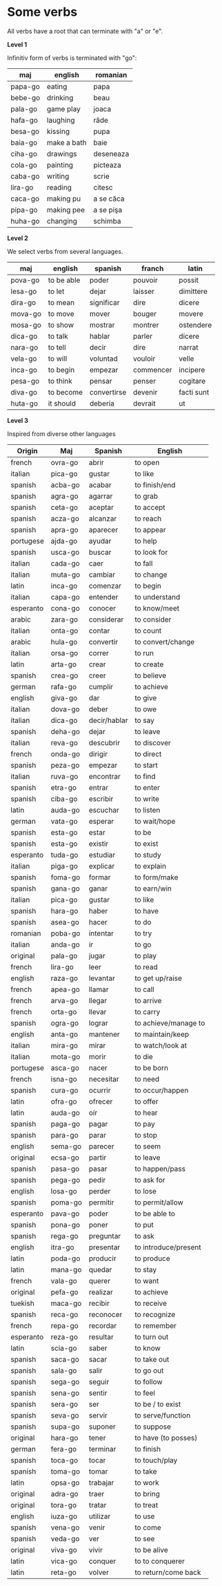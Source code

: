 # Some verbs

All verbs have a root that can terminate with "a" or "e".

**Level 1**

Infinitiv form of verbs is terminated with "go":

maj     | english       | romanian
--------|---------------|-----------------
papa-go | eating        | papa
bebe-go | drinking      | beau
pala-go | game play     | joaca
hafa-go | laughing      | râde
besa-go | kissing       | pupa
baia-go | make a bath   | baie
ciha-go | drawings      | deseneaza
cola-go | painting      | picteaza
caba-go | writing       | scrie
lira-go | reading       | citesc  
caca-go | making pu     | a se căca
pipa-go | making pee    | a se pişa
huha-go | changing      | schimba

**Level 2** 

We select verbs from several languages.

maj     |english   |spanish    |franch    |latin
--------|----------|-----------|----------|---------------
pova-go |to be able|poder      |pouvoir   |possit
lesa-go |to let    |dejar      |laisser   |dimittere
dira-go |to mean   |significar |dire      |dicere
mova-go |to move   |mover      |bouger    |movere
mosa-go |to show   |mostrar    |montrer   |ostendere
dica-go |to talk   |hablar     |parler    |dicere
nara-go |to tell   |decir      |dire      |narrat
vela-go |to will   |voluntad   |vouloir   |velle
inca-go |to begin  |empezar    |commencer |incipere
pesa-go |to think  |pensar     |penser    |cogitare
diva-go |to become |convertirse|devenir   |facti sunt
huta-go |it should |debería    |devrait   |ut


**Level 3**

Inspired from diverse other languages

Origin    | Maj     |Spanish      | English
----------|---------|-------------|---------------
french    | ovra-go |abrir        | to open
italian   | pica-go |gustar       | to like     
spanish   | acba-go |acabar       | to finish/end
spanish   | agra-go |agarrar      | to grab
spanish   | ceta-go |aceptar      | to accept
spanish   | acza-go |alcanzar     | to reach
spanish   | apra-go |aparecer     | to appear
portugese | ajda-go |ayudar       | to help
spanish   | usca-go |buscar       | to look for
italian   | cada-go |caer         | to fall
italian   | muta-go |cambiar      | to change
latin     | inca-go |comenzar     | to begin
italian   | capa-go |entender     | to understand
esperanto | cona-go |conocer      | to know/meet
arabic    | zara-go |considerar   | to consider
italian   | onta-go |contar       | to count
arabic    | hula-go |convertir    | to convert/change
italian   | orsa-go |correr       | to run
latin     | arta-go |crear        | to create
spanish   | crea-go |creer        | to believe
german    | rafa-go |cumplir      | to achieve
english   | giva-go |dar          | to give
italian   | dova-go |deber        | to owe
italian   | dica-go |decir/hablar | to say
spanish   | deha-go |dejar        | to leave
italian   | reva-go |descubrir    | to discover
french    | onda-go |dirigir      | to direct
spanish   | peza-go |empezar      | to start
italian   | ruva-go |encontrar    | to find
spanish   | etra-go |entrar       | to enter
spanish   | ciba-go |escribir     | to write
latin     | auda-go |escuchar     | to listen
german    | vata-go |esperar      | to wait/hope
spanish   | esta-go |estar        | to be
spanish   | esta-go |existir      | to exist
esperanto | tuda-go |estudiar     | to study
italian   | piga-go |explicar     | to explain
spanish   | foma-go |formar       | to form/make
spanish   | gana-go |ganar        | to earn/win
italian   | pica-go |gustar       | to like
spanish   | hara-go |haber        | to have
spanish   | asea-go |hacer        | to do
romanian  | poba-go |intentar     | to try
italian   | anda-go |ir           | to go
original  | pala-go |jugar        | to play
french    | lira-go |leer         | to read
english   | raza-go |levantar     | to get up/raise
french    | apea-go |llamar       | to call
french    | arva-go |llegar       | to arrive
french    | orta-go |llevar       | to carry
spanish   | ogra-go |lograr       | to achieve/manage to
english   | anta-go |mantener     | to maintain/keep
italian   | mira-go |mirar        | to watch/look at
italian   | mota-go |morir        | to die
portugese | asca-go |nacer        | to be born
french    | isna-go |necesitar    | to need
spanish   | cura-go |ocurrir      | to occur/happen
latin     | ofra-go |ofrecer      | to offer
latin     | auda-go |oír          | to hear
spanish   | paga-go |pagar        | to pay
spanish   | para-go |parar        | to stop
english   | sema-go |parecer      | to seem
original  | ecsa-go |partir       | to leave
spanish   | pasa-go |pasar        | to happen/pass
spanish   | pega-go |pedir        | to ask for
english   | losa-go |perder       | to lose
spanish   | poma-go |permitir     | to permit/allow
esperanto | pava-go |poder        | to be able to
spanish   | pona-go |poner        | to put
spanish   | rega-go |preguntar    | to ask
english   | itra-go |presentar    | to introduce/present
latin     | poda-go |producir     | to produce
latin     | mana-go |quedar       | to stay
french    | vala-go |querer       | to want
original  | pefa-go |realizar     | to achieve
tuekish   | maca-go |recibir      | to receive
spanish   | reca-go |reconocer    | to recognize
french    | repa-go |recordar     | to remember
esperanto | reza-go |resultar     | to turn out
latin     | scia-go |saber        | to know
spanish   | saca-go |sacar        | to take out
spanish   | sala-go |salir        | to go out
spanish   | sega-go |seguir       | to follow
spanish   | sena-go |sentir       | to feel
spanish   | sera-go |ser          | to be / to exist
spanish   | seva-go |servir       | to serve/function
spanish   | supa-go |suponer      | to suppose
original  | hara-go |tener        | to have (to posses)
german    | fera-go |terminar     | to finish
spanish   | toca-go |tocar        | to touch/play
spanish   | toma-go |tomar        | to take
latin     | opsa-go |trabajar     | to work
original  | adra-go |traer        | to bring
original  | tora-go |tratar       | to treat
english   | iuza-go |utilizar     | to use
spanish   | vena-go |venir        | to come
spanish   | veda-go |ver          | to see
original  | viva-go |vivir        | to be alive 
latin     | vica-go |conquer      | to to conquerer
latin     | reta-go |volver       | to return/come back

